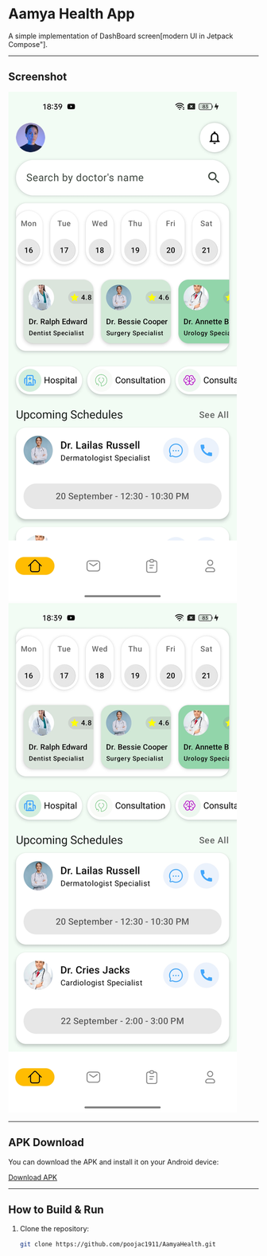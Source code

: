 # Aamya Health App

A simple implementation of DashBoard screen[modern UI in Jetpack Compose"].

---

## Screenshot

![Screen Screenshot](ss/ss1.jpg)
![Screen Screenshot](ss/ss2.jpg)

---

## APK Download

You can download the APK and install it on your Android device:

[Download APK](AamyaHealth/app/release/AamyaHealth.apk)

---

## How to Build & Run

1. Clone the repository:
   ```bash
   git clone https://github.com/poojac1911/AamyaHealth.git
